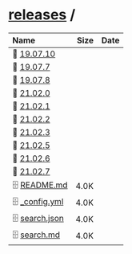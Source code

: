 ---
---

# [releases](/releases/) / 

| Name | Size | Date |
|:---|---:|---|
| 📁 [19.07.10](19.07.10) | | |
| 📁 [19.07.7](19.07.7) | | |
| 📁 [19.07.8](19.07.8) | | |
| 📁 [21.02.0](21.02.0) | | |
| 📁 [21.02.1](21.02.1) | | |
| 📁 [21.02.2](21.02.2) | | |
| 📁 [21.02.3](21.02.3) | | |
| 📁 [21.02.5](21.02.5) | | |
| 📁 [21.02.6](21.02.6) | | |
| 📁 [21.02.7](21.02.7) | | |
| 🗄️ [README.md](./README.md) | 4.0K | |
| 🗄️ [_config.yml](./_config.yml) | 4.0K | |
| 🗄️ [search.json](./search.json) | 4.0K | |
| 🗄️ [search.md](./search.md) | 4.0K | |

